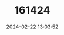 ---
title: "161424"
category: "Bathyraja matsubarai"
draft: false
date: 2024-02-22 13:03:52
languages:
  Japanese: ["Matsubara-ei"]
  Russian: ["Скат Мацубары"]
  English: ["Duskypurple Skate"]
---